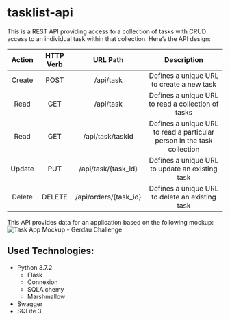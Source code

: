 # tasklist-api

 This is a REST API providing access to a collection of tasks with CRUD access to an individual task within that collection. Here’s the API design:

**Action**|**HTTP Verb**|**URL Path**|**Description**
:-----:|:-----:|:-----:|:-----:
Create|POST|/api/task|Defines a unique URL to create a new task
Read|GET|/api/task|Defines a unique URL to read a collection of tasks
Read|GET|/api/task/taskId|Defines a unique URL to read a particular person in the task collection
Update|PUT|/api/task/{task_id}|Defines a unique URL to update an existing task
Delete|DELETE|/api/orders/{task_id}|Defines a unique URL to delete an existing task

This API provides data for an application based on the following mockup:
![Task App Mockup - Gerdau Challenge](https://i.imgur.com/AUOUzkP.png)

## Used Technologies:

 - Python 3.7.2
   - Flask 
   - Connexion
   -  SQLAlchemy
   -   Marshmallow
 - Swagger
 - SQLite 3
